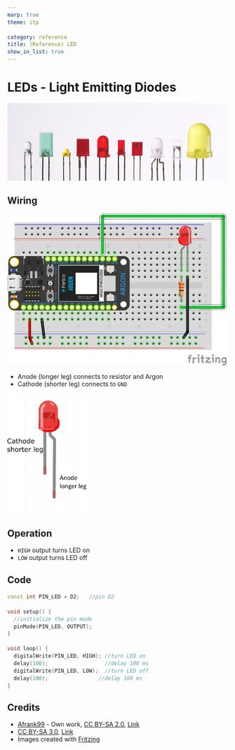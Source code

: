 ```yaml
---
marp: true
theme: itp

category: reference
title: (Reference) LED
show_in_list: true
---
```


<!-- headingDivider: 2 -->

# LEDs - Light Emitting Diodes

<img src="leds.assets/512px-Verschiedene_LEDs.jpg" alt="width:512px" style="width:1000px" />

## Wiring

<img src="leds.assets/image-20200708224001644.png" style="width:500px;" />

* Anode (longer leg) connects to resistor and Argon
* Cathode (shorter leg) connects to `GND`

<img src="leds.assets/led.png" alt="LED" style="width:180px" />

## Operation

* `HIGH` output turns LED on
* `LOW` output turns LED off



## Code

```c++
const int PIN_LED = D2;   //pin D2

void setup() {
  //initialize the pin mode
  pinMode(PIN_LED, OUTPUT);
}

void loop() { 
  digitalWrite(PIN_LED, HIGH); //turn LED on
  delay(100);				   //delay 100 ms
  digitalWrite(PIN_LED, LOW);  //turn LED off
  delay(100);		         //delay 100 ms
}
```



## Credits

* <a href="//commons.wikimedia.org/wiki/User:Afrank99" title="User:Afrank99">Afrank99</a> - <span class="int-own-work" lang="en">Own work</span>, <a href="https://creativecommons.org/licenses/by-sa/2.0" title="Creative Commons Attribution-Share Alike 2.0">CC BY-SA 2.0</a>, <a href="https://commons.wikimedia.org/w/index.php?curid=248198">Link</a>
* <a href="https://creativecommons.org/licenses/by-sa/3.0" title="Creative Commons Attribution-Share Alike 3.0">CC BY-SA 3.0</a>, <a href="https://commons.wikimedia.org/w/index.php?curid=755036">Link</a>
* Images created with [Fritzing](https://fritzing.org/home/)

